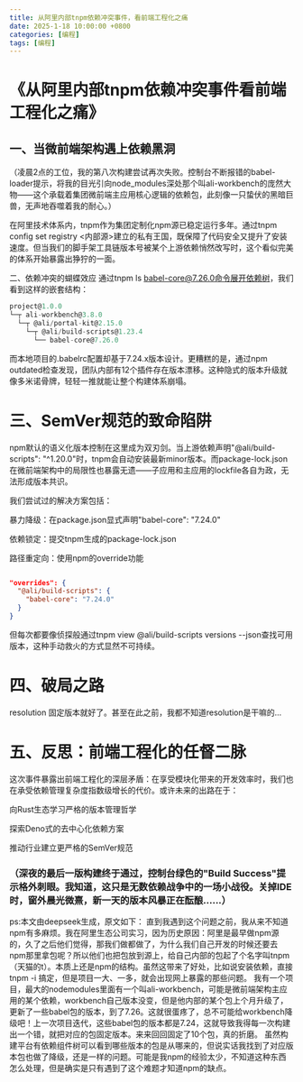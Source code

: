 ```yaml
---
title: 从阿里内部tnpm依赖冲突事件，看前端工程化之痛
date: 2025-1-18 10:00:00 +0800
categories: [编程]
tags: [编程] 
---
```


# 《从阿里内部tnpm依赖冲突事件看前端工程化之痛》
## 一、当微前端架构遇上依赖黑洞
（凌晨2点的工位，我的第八次构建尝试再次失败。控制台不断报错的babel-loader提示，将我的目光引向node_modules深处那个叫ali-workbench的庞然大物——这个承载着集团微前端主应用核心逻辑的依赖包，此刻像一只蛰伏的黑暗巨兽，无声地吞噬着我的耐心。）

在阿里技术体系内，tnpm作为集团定制化npm源已稳定运行多年。通过tnpm config set registry <内部源>建立的私有王国，既保障了代码安全又提升了安装速度。但当我们的脚手架工具链版本号被某个上游依赖悄然改写时，这个看似完美的体系开始暴露出狰狞的一面。

二、依赖冲突的蝴蝶效应
通过tnpm ls babel-core@7.26.0命令展开依赖树，我们看到这样的嵌套结构：

```jsx
project@1.0.0
└─┬ ali-workbench@3.8.0
  └─┬ @ali/portal-kit@2.15.0
    └─┬ @ali/build-scripts@1.23.4
      └── babel-core@7.26.0 
```
而本地项目的.babelrc配置却基于7.24.x版本设计。更糟糕的是，通过npm outdated检查发现，团队内部有12个插件存在版本漂移。这种隐式的版本升级就像多米诺骨牌，轻轻一推就能让整个构建体系崩塌。

# 三、SemVer规范的致命陷阱
npm默认的语义化版本控制在这里成为双刃剑。当上游依赖声明"@ali/build-scripts": "^1.20.0"时，tnpm会自动安装最新minor版本。而package-lock.json在微前端架构中的局限性也暴露无遗——子应用和主应用的lockfile各自为政，无法形成版本共识。

我们尝试过的解决方案包括：

暴力降级：在package.json显式声明"babel-core": "7.24.0"

依赖锁定：提交tnpm生成的package-lock.json

路径重定向：使用npm的override功能

```json

"overrides": {
  "@ali/build-scripts": {
    "babel-core": "7.24.0"
  }
}
```
但每次都要像侦探般通过tnpm view @ali/build-scripts versions --json查找可用版本，这种手动救火的方式显然不可持续。

# 四、破局之路
resolution 固定版本就好了。甚至在此之前，我都不知道resolution是干嘛的...


# 五、反思：前端工程化的任督二脉
这次事件暴露出前端工程化的深层矛盾：在享受模块化带来的开发效率时，我们也在承受依赖管理复杂度指数级增长的代价。或许未来的出路在于：

向Rust生态学习严格的版本管理哲学

探索Deno式的去中心化依赖方案

推动行业建立更严格的SemVer规范

### （深夜的最后一版构建终于通过，控制台绿色的"Build Success"提示格外刺眼。我知道，这只是无数依赖战争中的一场小战役。关掉IDE时，窗外晨光微熹，新一天的版本风暴正在酝酿......）

ps:本文由deepseek生成，原文如下：
直到我遇到这个问题之前，我从来不知道npm有多麻烦。我在阿里生态公司实习，因为历史原因：阿里是最早做npm源的，久了之后他们觉得，那我们做都做了，为什么我们自己开发的时候还要去npm那里拿包呢？所以他们也把包放到源上，给自己内部的包起了个名字叫tnpm（天猫的t）。本质上还是npm的结构。虽然这带来了好处，比如说安装依赖，直接tnpm -i 搞定，但是项目一大、一多，就会出现网上暴露的那些问题。
我有一个项目，最大的nodemodules里面有一个叫ali-workbench，可能是微前端架构主应用的某个依赖，workbench自己版本没变，但是他内部的某个包上个月升级了，更新了一些babel包的版本，到了7.26。这就很蛋疼了，总不可能给workbench降级吧！上一次项目迭代，这些babel包的版本都是7.24，这就导致我得每一次构建出一个错，就把对应的包固定版本。来来回回固定了10个包，真的折磨。
虽然构建平台有依赖组件树可以看到哪些版本的包是从哪来的，但说实话我找到了对应版本包也做了降级，还是一样的问题。可能是我npm的经验太少，不知道这种东西怎么处理，但是确实是只有遇到了这个难题才知道npm的缺点。
